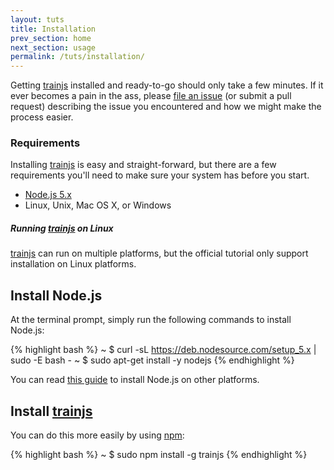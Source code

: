 ```yaml
---
layout: tuts
title: Installation
prev_section: home
next_section: usage
permalink: /tuts/installation/
---
```


Getting [trainjs](https://nodeontrain.xyz) installed and ready-to-go should only take a few minutes. If it
ever becomes a pain in the ass, please [file an
issue](https://github.com/nodeontrain/trainjs/issues/new) (or submit a pull request)
describing the issue you encountered and how we might make the process easier.

### Requirements

Installing [trainjs](https://nodeontrain.xyz) is easy and straight-forward, but there are a few requirements
you'll need to make sure your system has before you start.

- [Node.js 5.x](http://nodejs.org)
- Linux, Unix, Mac OS X, or Windows

<div class="note info">
  <h5>Running <a href="https://nodeontrain.xyz">trainjs</a> on Linux</h5>
  <p>
	<a href="https://nodeontrain.xyz">trainjs</a> can run on multiple platforms, but the official
	tutorial only support installation on Linux platforms.
  </p>
</div>

## Install Node.js

At the terminal prompt, simply run the following commands to install Node.js:

{% highlight bash %}
~ $ curl -sL https://deb.nodesource.com/setup_5.x | sudo -E bash -
~ $ sudo apt-get install -y nodejs
{% endhighlight %}

You can read [this guide](https://github.com/nodesource/distributions)
to install Node.js on other platforms.

## Install [trainjs](https://nodeontrain.xyz)

You can do this more easily by using [npm](https://npmjs.org):

{% highlight bash %}
~ $ sudo npm install -g trainjs
{% endhighlight %}
